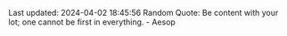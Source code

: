 Last updated: 2024-04-02 18:45:56
Random Quote: Be content with your lot; one cannot be first in everything. - Aesop